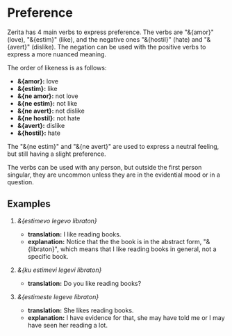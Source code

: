 # <x-trans>Preference</x-trans>

<x-trans>Zerita has 4 main verbs to express preference.</x-trans>
<x-trans>The verbs are "&{amor}" (love), "&{estim}" (like), and the negative ones "&{hostil}" (hate) and "&{avert}" (dislike).</x-trans>
<x-trans>The negation can be used with the positive verbs to express a more nuanced meaning.</x-trans>

<x-trans>The order of likeness is as follows:</x-trans>

- **&{amor}:** <x-trans>love</x-trans>
- **&{estim}:** <x-trans>like</x-trans>
- **&{ne amor}:** <x-trans>not love</x-trans>
- **&{ne estim}:** <x-trans>not like</x-trans>
- **&{ne avert}:** <x-trans>not dislike</x-trans>
- **&{ne hostil}:** <x-trans>not hate</x-trans>
- **&{avert}:** <x-trans>dislike</x-trans>
- **&{hostil}:** <x-trans>hate</x-trans>

<x-trans>The "&{ne estim}" and "&{ne avert}" are used to express a neutral feeling, but still having a slight preference.</x-trans>

<x-trans>The verbs can be used with any person, but outside the first person singular, they are uncommon unless they are in the evidential mood or in a question.</x-trans>

## <x-trans>Examples</x-trans>

1. _&{estimevo legevo libraton}_

    - **<x-trans>translation</x-trans>:** <x-trans>I like reading books.</x-trans>
    - **<x-trans>explanation</x-trans>:** <x-trans>Notice that the the book is in the abstract form, "&{libraton}", which means that I like reading books in general, not a specific book.</x-trans>

1. _&{ku estimevi legevi libraton}_

    - **<x-trans>translation</x-trans>:** <x-trans>Do you like reading books?</x-trans>

1. _&{estimeste legeve libraton}_

    - **<x-trans>translation</x-trans>:** <x-trans>She likes reading books.</x-trans>
    - **<x-trans>explanation</x-trans>:** <x-trans>I have evidence for that, she may have told me or I may have seen her reading a lot.</x-trans>
